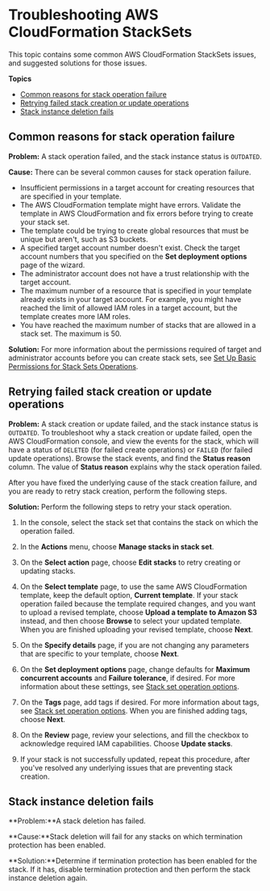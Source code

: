 # Troubleshooting AWS CloudFormation StackSets<a name="stacksets-troubleshooting"></a>

This topic contains some common AWS CloudFormation StackSets issues, and suggested solutions for those issues\.

**Topics**
+ [Common reasons for stack operation failure](#w3ab2c19c25b6)
+ [Retrying failed stack creation or update operations](#w3ab2c19c25b8)
+ [Stack instance deletion fails](#stack-instance-delete-fails)

## Common reasons for stack operation failure<a name="w3ab2c19c25b6"></a>

**Problem:** A stack operation failed, and the stack instance status is `OUTDATED`\.

**Cause:** There can be several common causes for stack operation failure\.
+ Insufficient permissions in a target account for creating resources that are specified in your template\.
+ The AWS CloudFormation template might have errors\. Validate the template in AWS CloudFormation and fix errors before trying to create your stack set\.
+ The template could be trying to create global resources that must be unique but aren't, such as S3 buckets\.
+ A specified target account number doesn't exist\. Check the target account numbers that you specified on the **Set deployment options** page of the wizard\.
+ The administrator account does not have a trust relationship with the target account\.
+ The maximum number of a resource that is specified in your template already exists in your target account\. For example, you might have reached the limit of allowed IAM roles in a target account, but the template creates more IAM roles\.
+ You have reached the maximum number of stacks that are allowed in a stack set\. The maximum is 50\.

**Solution:** For more information about the permissions required of target and administrator accounts before you can create stack sets, see [Set Up Basic Permissions for Stack Sets Operations](stacksets-prereqs.md#stacksets-prereqs-accountsetup)\.

## Retrying failed stack creation or update operations<a name="w3ab2c19c25b8"></a>

**Problem:** A stack creation or update failed, and the stack instance status is `OUTDATED`\. To troubleshoot why a stack creation or update failed, open the AWS CloudFormation console, and view the events for the stack, which will have a status of `DELETED` \(for failed create operations\) or `FAILED` \(for failed update operations\)\. Browse the stack events, and find the **Status reason** column\. The value of **Status reason** explains why the stack operation failed\.

After you have fixed the underlying cause of the stack creation failure, and you are ready to retry stack creation, perform the following steps\.

**Solution:** Perform the following steps to retry your stack operation\.

1. In the console, select the stack set that contains the stack on which the operation failed\.

1. In the **Actions** menu, choose **Manage stacks in stack set**\.

1. On the **Select action** page, choose **Edit stacks** to retry creating or updating stacks\.

1. On the **Select template** page, to use the same AWS CloudFormation template, keep the default option, **Current template**\. If your stack operation failed because the template required changes, and you want to upload a revised template, choose **Upload a template to Amazon S3** instead, and then choose **Browse** to select your updated template\. When you are finished uploading your revised template, choose **Next**\.

1. On the **Specify details** page, if you are not changing any parameters that are specific to your template, choose **Next**\.

1. On the **Set deployment options** page, change defaults for **Maximum concurrent accounts** and **Failure tolerance**, if desired\. For more information about these settings, see [Stack set operation options](stacksets-concepts.md#stackset-ops-options)\.

1. On the **Tags** page, add tags if desired\. For more information about tags, see [Stack set operation options](stacksets-concepts.md#stackset-ops-options)\. When you are finished adding tags, choose **Next**\.

1. On the **Review** page, review your selections, and fill the checkbox to acknowledge required IAM capabilities\. Choose **Update stacks**\.

1. If your stack is not successfully updated, repeat this procedure, after you've resolved any underlying issues that are preventing stack creation\.

## Stack instance deletion fails<a name="stack-instance-delete-fails"></a>

**Problem:**A stack deletion has failed\.

**Cause:**Stack deletion will fail for any stacks on which termination protection has been enabled\. 

**Solution:**Determine if termination protection has been enabled for the stack\. If it has, disable termination protection and then perform the stack instance deletion again\.